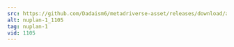 ```yaml
---
src: https://github.com/Dadaism6/metadriverse-asset/releases/download/assetsv1.0.1/nuplan-1_1105.mp4
alt: nuplan-1_1105
tag: nuplan-1
vid: 1105
---
```

